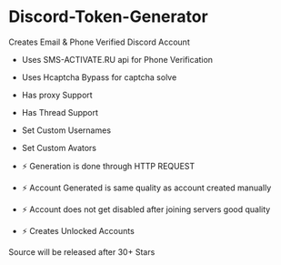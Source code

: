 # Discord-Token-Generator

Creates Email & Phone Verified Discord Account

- Uses SMS-ACTIVATE.RU api for Phone Verification
- Uses Hcaptcha Bypass for captcha solve
- Has proxy Support
- Has Thread Support
- Set Custom Usernames 
- Set Custom Avators

- ⚡ Generation is done through HTTP REQUEST 
- ⚡  Account Generated is same quality as account created manually
- ⚡ Account does not get disabled after joining servers good quality
- ⚡ Creates Unlocked Accounts

Source will be released after 30+ Stars 
